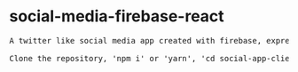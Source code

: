 # social-media-firebase-react

<pre>
A twitter like social media app created with firebase, express, react and redux.

Clone the repository, 'npm i' or 'yarn', 'cd social-app-client' , then 'npm start' or 'yarn start'.


</pre>
